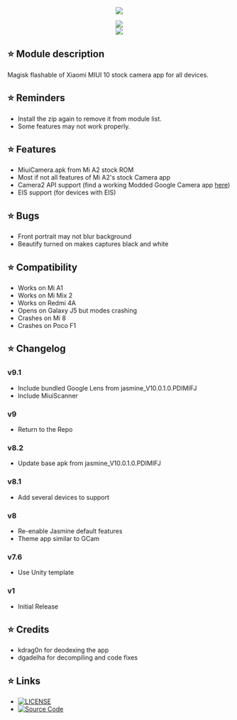 <p align="center"><img src="https://www.lowyat.net/wp-content/uploads/2018/07/xiaomi-mi-a2-lite-hands-on-5.jpg"></p>

<p align="center"><a href="https://forum.xda-developers.com/apps/magisk/module-xiaomi-mi-a1-stock-camera-t3810432"><img src="https://img.shields.io/badge/XDA-Thread-orange.svg"></a><br /><a href="https://t.me/PIX3LIFY"><img src="https://img.shields.io/badge/Telegram-Channel-blue.svg"></a></p>

## ⭐ Module description
Magisk flashable of Xiaomi MIUI 10 stock camera app for all devices.

## ⭐ Reminders
* Install the zip again to remove it from module list.
* Some features may not work properly.

## ⭐ Features
* MiuiCamera.apk from Mi A2 stock ROM
* Most if not all features of Mi A2's stock Camera app
* Camera2 API support (find a working Modded Google Camera app [here](https://www.celsoazevedo.com/files/android/google-camera/))
* EIS support (for devices with EIS)

## ⭐ Bugs
* Front portrait may not blur background
* Beautify turned on makes captures black and white

## ⭐ Compatibility
* Works on Mi A1
* Works on Mi Mix 2
* Works on Redmi 4A
* Opens on Galaxy J5 but modes crashing
* Crashes on Mi 8
* Crashes on Poco F1

## ⭐ Changelog
### v9.1
* Include bundled Google Lens from jasmine_V10.0.1.0.PDIMIFJ
* Include MiuiScanner

### v9
* Return to the Repo

### v8.2
* Update base apk from jasmine_V10.0.1.0.PDIMIFJ

### v8.1
* Add several devices to support

### v8
* Re-enable Jasmine default features
* Theme app similar to GCam

### v7.6
* Use Unity template

### v1
* Initial Release

## ⭐ Credits
* kdrag0n for deodexing the app
* dgadelha for decompiling and code fixes

## ⭐ Links
* [![LICENSE](https://img.shields.io/github/license/Magisk-Modules-Repo/MiA2Camera.svg)](https://github.com/Magisk-Modules-Repo/MiA2Camera/blob/master/LICENSE)
* [![Source Code](https://img.shields.io/badge/Github-Source-black.svg)](https://github.com/Magisk-Modules-Repo/MiA2Camera)
